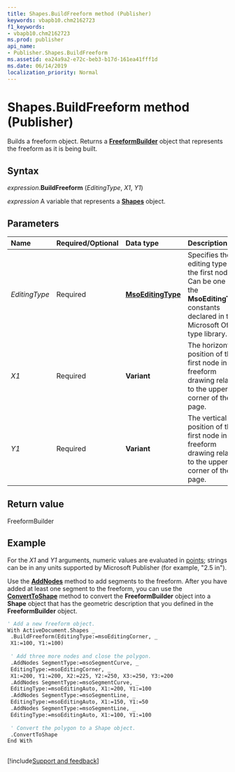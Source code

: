 ```yaml
---
title: Shapes.BuildFreeform method (Publisher)
keywords: vbapb10.chm2162723
f1_keywords:
- vbapb10.chm2162723
ms.prod: publisher
api_name:
- Publisher.Shapes.BuildFreeform
ms.assetid: ea24a9a2-e72c-beb3-b17d-161ea41fff1d
ms.date: 06/14/2019
localization_priority: Normal
---
```



# Shapes.BuildFreeform method (Publisher)

Builds a freeform object. Returns a **[FreeformBuilder](Publisher.FreeformBuilder.md)** object that represents the freeform as it is being built.


## Syntax

_expression_.**BuildFreeform** (_EditingType_, _X1_, _Y1_)

_expression_ A variable that represents a **[Shapes](Publisher.Shapes.md)** object.


## Parameters

|Name|Required/Optional|Data type|Description|
|:-----|:-----|:-----|:-----|
|_EditingType_|Required| **[MsoEditingType](office.msoeditingtype.md)**|Specifies the editing type of the first node. Can be one of the **MsoEditingType** constants declared in the Microsoft Office type library.|
|_X1_|Required| **Variant**|The horizontal position of the first node in the freeform drawing relative to the upper-left corner of the page.|
|_Y1_|Required| **Variant**|The vertical position of the first node in the freeform drawing relative to the upper-left corner of the page.|

## Return value

FreeformBuilder


## Example

For the _X1_ and _Y1_ arguments, numeric values are evaluated in [points](../language/glossary/vbe-glossary.md#point); strings can be in any units supported by Microsoft Publisher (for example, "2.5 in").

Use the **[AddNodes](Publisher.FreeformBuilder.AddNodes.md)** method to add segments to the freeform. After you have added at least one segment to the freeform, you can use the **[ConvertToShape](Publisher.FreeformBuilder.ConvertToShape.md)** method to convert the **FreeformBuilder** object into a **Shape** object that has the geometric description that you defined in the **FreeformBuilder** object.

```vb
' Add a new freeform object. 
With ActiveDocument.Shapes _ 
 .BuildFreeform(EditingType:=msoEditingCorner, _ 
 X1:=100, Y1:=100) 
 
 ' Add three more nodes and close the polygon. 
 .AddNodes SegmentType:=msoSegmentCurve, _ 
 EditingType:=msoEditingCorner, _ 
 X1:=200, Y1:=200, X2:=225, Y2:=250, X3:=250, Y3:=200 
 .AddNodes SegmentType:=msoSegmentCurve, _ 
 EditingType:=msoEditingAuto, X1:=200, Y1:=100 
 .AddNodes SegmentType:=msoSegmentLine, _ 
 EditingType:=msoEditingAuto, X1:=150, Y1:=50 
 .AddNodes SegmentType:=msoSegmentLine, _ 
 EditingType:=msoEditingAuto, X1:=100, Y1:=100 
 
 ' Convert the polygon to a Shape object. 
 .ConvertToShape 
End With 
 

```

[!include[Support and feedback](~/includes/feedback-boilerplate.md)]